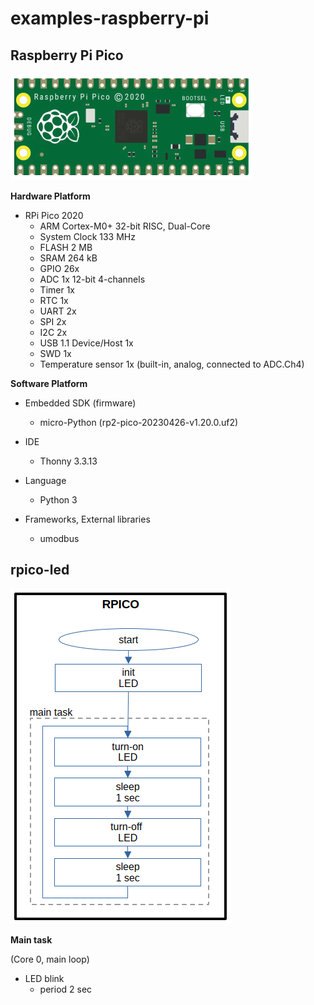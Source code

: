 # examples-raspberry-pi

## Raspberry Pi Pico

![rpico module](../000-images/rpico-2020.png)

**Hardware Platform**

- RPi Pico 2020
  - ARM Cortex-M0+ 32-bit RISC, Dual-Core
  - System Clock 133 MHz
  - FLASH 2 MB
  - SRAM 264 kB
  - GPIO 26x
  - ADC 1x 12-bit 4-channels
  - Timer 1x
  - RTC 1x
  - UART 2x
  - SPI 2x
  - I2C 2x
  - USB 1.1 Device/Host 1x
  - SWD 1x
  - Temperature sensor 1x (built-in, analog, connected to ADC.Ch4)

**Software Platform**

- Embedded SDK (firmware)
  - micro-Python (rp2-pico-20230426-v1.20.0.uf2)

- IDE
  - Thonny 3.3.13

- Language
  - Python 3

- Frameworks, External libraries
  - umodbus


## rpico-led

![main task](./images/001.png)


**Main task**

(Core 0, main loop)

- LED blink
  - period 2 sec
